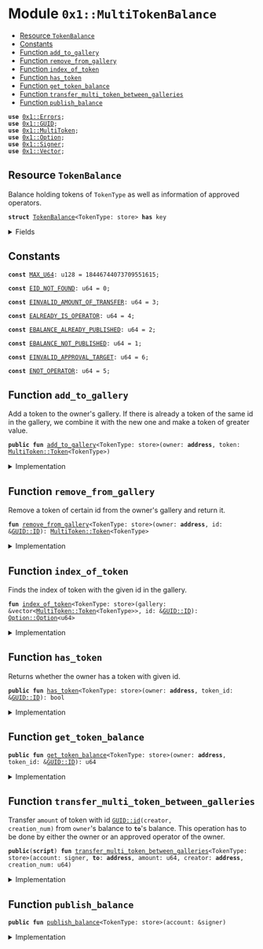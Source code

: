 
<a name="0x1_MultiTokenBalance"></a>

# Module `0x1::MultiTokenBalance`



-  [Resource `TokenBalance`](#0x1_MultiTokenBalance_TokenBalance)
-  [Constants](#@Constants_0)
-  [Function `add_to_gallery`](#0x1_MultiTokenBalance_add_to_gallery)
-  [Function `remove_from_gallery`](#0x1_MultiTokenBalance_remove_from_gallery)
-  [Function `index_of_token`](#0x1_MultiTokenBalance_index_of_token)
-  [Function `has_token`](#0x1_MultiTokenBalance_has_token)
-  [Function `get_token_balance`](#0x1_MultiTokenBalance_get_token_balance)
-  [Function `transfer_multi_token_between_galleries`](#0x1_MultiTokenBalance_transfer_multi_token_between_galleries)
-  [Function `publish_balance`](#0x1_MultiTokenBalance_publish_balance)


<pre><code><b>use</b> <a href="../../../../../../../experimental/releases/artifacts/current/build/MoveStdlib/docs/Errors.md#0x1_Errors">0x1::Errors</a>;
<b>use</b> <a href="../../../../../../../experimental/releases/artifacts/current/build/MoveStdlib/docs/GUID.md#0x1_GUID">0x1::GUID</a>;
<b>use</b> <a href="MultiToken.md#0x1_MultiToken">0x1::MultiToken</a>;
<b>use</b> <a href="../../../../../../../experimental/releases/artifacts/current/build/MoveStdlib/docs/Option.md#0x1_Option">0x1::Option</a>;
<b>use</b> <a href="../../../../../../../experimental/releases/artifacts/current/build/MoveStdlib/docs/Signer.md#0x1_Signer">0x1::Signer</a>;
<b>use</b> <a href="../../../../../../../experimental/releases/artifacts/current/build/MoveStdlib/docs/Vector.md#0x1_Vector">0x1::Vector</a>;
</code></pre>



<a name="0x1_MultiTokenBalance_TokenBalance"></a>

## Resource `TokenBalance`

Balance holding tokens of <code>TokenType</code> as well as information of approved operators.


<pre><code><b>struct</b> <a href="MultiTokenBalance.md#0x1_MultiTokenBalance_TokenBalance">TokenBalance</a>&lt;TokenType: store&gt; <b>has</b> key
</code></pre>



<details>
<summary>Fields</summary>


<dl>
<dt>
<code>gallery: vector&lt;<a href="MultiToken.md#0x1_MultiToken_Token">MultiToken::Token</a>&lt;TokenType&gt;&gt;</code>
</dt>
<dd>
 Gallery full of multi tokens owned by this balance
</dd>
</dl>


</details>

<a name="@Constants_0"></a>

## Constants


<a name="0x1_MultiTokenBalance_MAX_U64"></a>



<pre><code><b>const</b> <a href="MultiTokenBalance.md#0x1_MultiTokenBalance_MAX_U64">MAX_U64</a>: u128 = 18446744073709551615;
</code></pre>



<a name="0x1_MultiTokenBalance_EID_NOT_FOUND"></a>



<pre><code><b>const</b> <a href="MultiTokenBalance.md#0x1_MultiTokenBalance_EID_NOT_FOUND">EID_NOT_FOUND</a>: u64 = 0;
</code></pre>



<a name="0x1_MultiTokenBalance_EINVALID_AMOUNT_OF_TRANSFER"></a>



<pre><code><b>const</b> <a href="MultiTokenBalance.md#0x1_MultiTokenBalance_EINVALID_AMOUNT_OF_TRANSFER">EINVALID_AMOUNT_OF_TRANSFER</a>: u64 = 3;
</code></pre>



<a name="0x1_MultiTokenBalance_EALREADY_IS_OPERATOR"></a>



<pre><code><b>const</b> <a href="MultiTokenBalance.md#0x1_MultiTokenBalance_EALREADY_IS_OPERATOR">EALREADY_IS_OPERATOR</a>: u64 = 4;
</code></pre>



<a name="0x1_MultiTokenBalance_EBALANCE_ALREADY_PUBLISHED"></a>



<pre><code><b>const</b> <a href="MultiTokenBalance.md#0x1_MultiTokenBalance_EBALANCE_ALREADY_PUBLISHED">EBALANCE_ALREADY_PUBLISHED</a>: u64 = 2;
</code></pre>



<a name="0x1_MultiTokenBalance_EBALANCE_NOT_PUBLISHED"></a>



<pre><code><b>const</b> <a href="MultiTokenBalance.md#0x1_MultiTokenBalance_EBALANCE_NOT_PUBLISHED">EBALANCE_NOT_PUBLISHED</a>: u64 = 1;
</code></pre>



<a name="0x1_MultiTokenBalance_EINVALID_APPROVAL_TARGET"></a>



<pre><code><b>const</b> <a href="MultiTokenBalance.md#0x1_MultiTokenBalance_EINVALID_APPROVAL_TARGET">EINVALID_APPROVAL_TARGET</a>: u64 = 6;
</code></pre>



<a name="0x1_MultiTokenBalance_ENOT_OPERATOR"></a>



<pre><code><b>const</b> <a href="MultiTokenBalance.md#0x1_MultiTokenBalance_ENOT_OPERATOR">ENOT_OPERATOR</a>: u64 = 5;
</code></pre>



<a name="0x1_MultiTokenBalance_add_to_gallery"></a>

## Function `add_to_gallery`

Add a token to the owner's gallery. If there is already a token of the same id in the
gallery, we combine it with the new one and make a token of greater value.


<pre><code><b>public</b> <b>fun</b> <a href="MultiTokenBalance.md#0x1_MultiTokenBalance_add_to_gallery">add_to_gallery</a>&lt;TokenType: store&gt;(owner: <b>address</b>, token: <a href="MultiToken.md#0x1_MultiToken_Token">MultiToken::Token</a>&lt;TokenType&gt;)
</code></pre>



<details>
<summary>Implementation</summary>


<pre><code><b>public</b> <b>fun</b> <a href="MultiTokenBalance.md#0x1_MultiTokenBalance_add_to_gallery">add_to_gallery</a>&lt;TokenType: store&gt;(owner: <b>address</b>, token: Token&lt;TokenType&gt;)
<b>acquires</b> <a href="MultiTokenBalance.md#0x1_MultiTokenBalance_TokenBalance">TokenBalance</a> {
    <b>assert</b>!(<b>exists</b>&lt;<a href="MultiTokenBalance.md#0x1_MultiTokenBalance_TokenBalance">TokenBalance</a>&lt;TokenType&gt;&gt;(owner), <a href="MultiTokenBalance.md#0x1_MultiTokenBalance_EBALANCE_NOT_PUBLISHED">EBALANCE_NOT_PUBLISHED</a>);
    <b>let</b> id = <a href="MultiToken.md#0x1_MultiToken_id">MultiToken::id</a>&lt;TokenType&gt;(&token);
    <b>if</b> (<a href="MultiTokenBalance.md#0x1_MultiTokenBalance_has_token">has_token</a>&lt;TokenType&gt;(owner, &id)) {
        // If `owner` already <b>has</b> a token <b>with</b> the same id, remove it from the gallery
        // and join it <b>with</b> the new token.
        <b>let</b> original_token = <a href="MultiTokenBalance.md#0x1_MultiTokenBalance_remove_from_gallery">remove_from_gallery</a>&lt;TokenType&gt;(owner, &id);
        <a href="MultiToken.md#0x1_MultiToken_join">MultiToken::join</a>&lt;TokenType&gt;(&<b>mut</b> token, original_token);
    };
    <b>let</b> gallery = &<b>mut</b> <b>borrow_global_mut</b>&lt;<a href="MultiTokenBalance.md#0x1_MultiTokenBalance_TokenBalance">TokenBalance</a>&lt;TokenType&gt;&gt;(owner).gallery;
    <a href="../../../../../../../experimental/releases/artifacts/current/build/MoveStdlib/docs/Vector.md#0x1_Vector_push_back">Vector::push_back</a>(gallery, token)
}
</code></pre>



</details>

<a name="0x1_MultiTokenBalance_remove_from_gallery"></a>

## Function `remove_from_gallery`

Remove a token of certain id from the owner's gallery and return it.


<pre><code><b>fun</b> <a href="MultiTokenBalance.md#0x1_MultiTokenBalance_remove_from_gallery">remove_from_gallery</a>&lt;TokenType: store&gt;(owner: <b>address</b>, id: &<a href="../../../../../../../experimental/releases/artifacts/current/build/MoveStdlib/docs/GUID.md#0x1_GUID_ID">GUID::ID</a>): <a href="MultiToken.md#0x1_MultiToken_Token">MultiToken::Token</a>&lt;TokenType&gt;
</code></pre>



<details>
<summary>Implementation</summary>


<pre><code><b>fun</b> <a href="MultiTokenBalance.md#0x1_MultiTokenBalance_remove_from_gallery">remove_from_gallery</a>&lt;TokenType: store&gt;(owner: <b>address</b>, id: &<a href="../../../../../../../experimental/releases/artifacts/current/build/MoveStdlib/docs/GUID.md#0x1_GUID_ID">GUID::ID</a>): Token&lt;TokenType&gt;
<b>acquires</b> <a href="MultiTokenBalance.md#0x1_MultiTokenBalance_TokenBalance">TokenBalance</a> {
    <b>assert</b>!(<b>exists</b>&lt;<a href="MultiTokenBalance.md#0x1_MultiTokenBalance_TokenBalance">TokenBalance</a>&lt;TokenType&gt;&gt;(owner), <a href="MultiTokenBalance.md#0x1_MultiTokenBalance_EBALANCE_NOT_PUBLISHED">EBALANCE_NOT_PUBLISHED</a>);
    <b>let</b> gallery = &<b>mut</b> <b>borrow_global_mut</b>&lt;<a href="MultiTokenBalance.md#0x1_MultiTokenBalance_TokenBalance">TokenBalance</a>&lt;TokenType&gt;&gt;(owner).gallery;
    <b>let</b> index_opt = <a href="MultiTokenBalance.md#0x1_MultiTokenBalance_index_of_token">index_of_token</a>&lt;TokenType&gt;(gallery, id);
    <b>assert</b>!(<a href="../../../../../../../experimental/releases/artifacts/current/build/MoveStdlib/docs/Option.md#0x1_Option_is_some">Option::is_some</a>(&index_opt), <a href="../../../../../../../experimental/releases/artifacts/current/build/MoveStdlib/docs/Errors.md#0x1_Errors_limit_exceeded">Errors::limit_exceeded</a>(<a href="MultiTokenBalance.md#0x1_MultiTokenBalance_EID_NOT_FOUND">EID_NOT_FOUND</a>));
    <a href="../../../../../../../experimental/releases/artifacts/current/build/MoveStdlib/docs/Vector.md#0x1_Vector_remove">Vector::remove</a>(gallery, <a href="../../../../../../../experimental/releases/artifacts/current/build/MoveStdlib/docs/Option.md#0x1_Option_extract">Option::extract</a>(&<b>mut</b> index_opt))
}
</code></pre>



</details>

<a name="0x1_MultiTokenBalance_index_of_token"></a>

## Function `index_of_token`

Finds the index of token with the given id in the gallery.


<pre><code><b>fun</b> <a href="MultiTokenBalance.md#0x1_MultiTokenBalance_index_of_token">index_of_token</a>&lt;TokenType: store&gt;(gallery: &vector&lt;<a href="MultiToken.md#0x1_MultiToken_Token">MultiToken::Token</a>&lt;TokenType&gt;&gt;, id: &<a href="../../../../../../../experimental/releases/artifacts/current/build/MoveStdlib/docs/GUID.md#0x1_GUID_ID">GUID::ID</a>): <a href="../../../../../../../experimental/releases/artifacts/current/build/MoveStdlib/docs/Option.md#0x1_Option_Option">Option::Option</a>&lt;u64&gt;
</code></pre>



<details>
<summary>Implementation</summary>


<pre><code><b>fun</b> <a href="MultiTokenBalance.md#0x1_MultiTokenBalance_index_of_token">index_of_token</a>&lt;TokenType: store&gt;(gallery: &vector&lt;Token&lt;TokenType&gt;&gt;, id: &<a href="../../../../../../../experimental/releases/artifacts/current/build/MoveStdlib/docs/GUID.md#0x1_GUID_ID">GUID::ID</a>): <a href="../../../../../../../experimental/releases/artifacts/current/build/MoveStdlib/docs/Option.md#0x1_Option">Option</a>&lt;u64&gt; {
    <b>let</b> i = 0;
    <b>let</b> len = <a href="../../../../../../../experimental/releases/artifacts/current/build/MoveStdlib/docs/Vector.md#0x1_Vector_length">Vector::length</a>(gallery);
    <b>while</b> (i &lt; len) {
        <b>if</b> (<a href="MultiToken.md#0x1_MultiToken_id">MultiToken::id</a>&lt;TokenType&gt;(<a href="../../../../../../../experimental/releases/artifacts/current/build/MoveStdlib/docs/Vector.md#0x1_Vector_borrow">Vector::borrow</a>(gallery, i)) == *id) {
            <b>return</b> <a href="../../../../../../../experimental/releases/artifacts/current/build/MoveStdlib/docs/Option.md#0x1_Option_some">Option::some</a>(i)
        };
        i = i + 1;
    };
    <a href="../../../../../../../experimental/releases/artifacts/current/build/MoveStdlib/docs/Option.md#0x1_Option_none">Option::none</a>()
}
</code></pre>



</details>

<a name="0x1_MultiTokenBalance_has_token"></a>

## Function `has_token`

Returns whether the owner has a token with given id.


<pre><code><b>public</b> <b>fun</b> <a href="MultiTokenBalance.md#0x1_MultiTokenBalance_has_token">has_token</a>&lt;TokenType: store&gt;(owner: <b>address</b>, token_id: &<a href="../../../../../../../experimental/releases/artifacts/current/build/MoveStdlib/docs/GUID.md#0x1_GUID_ID">GUID::ID</a>): bool
</code></pre>



<details>
<summary>Implementation</summary>


<pre><code><b>public</b> <b>fun</b> <a href="MultiTokenBalance.md#0x1_MultiTokenBalance_has_token">has_token</a>&lt;TokenType: store&gt;(owner: <b>address</b>, token_id: &<a href="../../../../../../../experimental/releases/artifacts/current/build/MoveStdlib/docs/GUID.md#0x1_GUID_ID">GUID::ID</a>): bool <b>acquires</b> <a href="MultiTokenBalance.md#0x1_MultiTokenBalance_TokenBalance">TokenBalance</a> {
    <a href="../../../../../../../experimental/releases/artifacts/current/build/MoveStdlib/docs/Option.md#0x1_Option_is_some">Option::is_some</a>(&<a href="MultiTokenBalance.md#0x1_MultiTokenBalance_index_of_token">index_of_token</a>(&<b>borrow_global</b>&lt;<a href="MultiTokenBalance.md#0x1_MultiTokenBalance_TokenBalance">TokenBalance</a>&lt;TokenType&gt;&gt;(owner).gallery, token_id))
}
</code></pre>



</details>

<a name="0x1_MultiTokenBalance_get_token_balance"></a>

## Function `get_token_balance`



<pre><code><b>public</b> <b>fun</b> <a href="MultiTokenBalance.md#0x1_MultiTokenBalance_get_token_balance">get_token_balance</a>&lt;TokenType: store&gt;(owner: <b>address</b>, token_id: &<a href="../../../../../../../experimental/releases/artifacts/current/build/MoveStdlib/docs/GUID.md#0x1_GUID_ID">GUID::ID</a>): u64
</code></pre>



<details>
<summary>Implementation</summary>


<pre><code><b>public</b> <b>fun</b> <a href="MultiTokenBalance.md#0x1_MultiTokenBalance_get_token_balance">get_token_balance</a>&lt;TokenType: store&gt;(owner: <b>address</b>, token_id: &<a href="../../../../../../../experimental/releases/artifacts/current/build/MoveStdlib/docs/GUID.md#0x1_GUID_ID">GUID::ID</a>
): u64 <b>acquires</b> <a href="MultiTokenBalance.md#0x1_MultiTokenBalance_TokenBalance">TokenBalance</a> {
    <b>let</b> gallery = &<b>borrow_global</b>&lt;<a href="MultiTokenBalance.md#0x1_MultiTokenBalance_TokenBalance">TokenBalance</a>&lt;TokenType&gt;&gt;(owner).gallery;
    <b>let</b> index_opt = <a href="MultiTokenBalance.md#0x1_MultiTokenBalance_index_of_token">index_of_token</a>&lt;TokenType&gt;(gallery, token_id);

    <b>if</b> (<a href="../../../../../../../experimental/releases/artifacts/current/build/MoveStdlib/docs/Option.md#0x1_Option_is_none">Option::is_none</a>(&index_opt)) {
        0
    } <b>else</b> {
        <b>let</b> index = <a href="../../../../../../../experimental/releases/artifacts/current/build/MoveStdlib/docs/Option.md#0x1_Option_extract">Option::extract</a>(&<b>mut</b> index_opt);
        <a href="MultiToken.md#0x1_MultiToken_balance">MultiToken::balance</a>(<a href="../../../../../../../experimental/releases/artifacts/current/build/MoveStdlib/docs/Vector.md#0x1_Vector_borrow">Vector::borrow</a>(gallery, index))
    }
}
</code></pre>



</details>

<a name="0x1_MultiTokenBalance_transfer_multi_token_between_galleries"></a>

## Function `transfer_multi_token_between_galleries`

Transfer <code>amount</code> of token with id <code><a href="../../../../../../../experimental/releases/artifacts/current/build/MoveStdlib/docs/GUID.md#0x1_GUID_id">GUID::id</a>(creator, creation_num)</code> from <code>owner</code>'s
balance to <code><b>to</b></code>'s balance. This operation has to be done by either the owner or an
approved operator of the owner.


<pre><code><b>public</b>(<b>script</b>) <b>fun</b> <a href="MultiTokenBalance.md#0x1_MultiTokenBalance_transfer_multi_token_between_galleries">transfer_multi_token_between_galleries</a>&lt;TokenType: store&gt;(account: signer, <b>to</b>: <b>address</b>, amount: u64, creator: <b>address</b>, creation_num: u64)
</code></pre>



<details>
<summary>Implementation</summary>


<pre><code><b>public</b>(<b>script</b>) <b>fun</b> <a href="MultiTokenBalance.md#0x1_MultiTokenBalance_transfer_multi_token_between_galleries">transfer_multi_token_between_galleries</a>&lt;TokenType: store&gt;(
    account: signer,
    <b>to</b>: <b>address</b>,
    amount: u64,
    creator: <b>address</b>,
    creation_num: u64
) <b>acquires</b> <a href="MultiTokenBalance.md#0x1_MultiTokenBalance_TokenBalance">TokenBalance</a> {
    <b>let</b> owner = <a href="../../../../../../../experimental/releases/artifacts/current/build/MoveStdlib/docs/Signer.md#0x1_Signer_address_of">Signer::address_of</a>(&account);

    <b>assert</b>!(amount &gt; 0, <a href="MultiTokenBalance.md#0x1_MultiTokenBalance_EINVALID_AMOUNT_OF_TRANSFER">EINVALID_AMOUNT_OF_TRANSFER</a>);

    // Remove <a href="NFT.md#0x1_NFT">NFT</a> from `owner`'s gallery
    <b>let</b> id = <a href="../../../../../../../experimental/releases/artifacts/current/build/MoveStdlib/docs/GUID.md#0x1_GUID_create_id">GUID::create_id</a>(creator, creation_num);
    <b>let</b> token = <a href="MultiTokenBalance.md#0x1_MultiTokenBalance_remove_from_gallery">remove_from_gallery</a>&lt;TokenType&gt;(owner, &id);

    <b>assert</b>!(amount &lt;= <a href="MultiToken.md#0x1_MultiToken_balance">MultiToken::balance</a>(&token), <a href="MultiTokenBalance.md#0x1_MultiTokenBalance_EINVALID_AMOUNT_OF_TRANSFER">EINVALID_AMOUNT_OF_TRANSFER</a>);

    <b>if</b> (amount == <a href="MultiToken.md#0x1_MultiToken_balance">MultiToken::balance</a>(&token)) {
        // Owner does not have any token left, so add token <b>to</b> `<b>to</b>`'s gallery.
        <a href="MultiTokenBalance.md#0x1_MultiTokenBalance_add_to_gallery">add_to_gallery</a>&lt;TokenType&gt;(<b>to</b>, token);
    } <b>else</b> {
        // Split owner's token into two
        <b>let</b> (owner_token, to_token) = <a href="MultiToken.md#0x1_MultiToken_split">MultiToken::split</a>&lt;TokenType&gt;(token, amount);

        // Add tokens <b>to</b> owner's gallery.
        <a href="MultiTokenBalance.md#0x1_MultiTokenBalance_add_to_gallery">add_to_gallery</a>&lt;TokenType&gt;(owner, owner_token);

        // Add tokens <b>to</b> `<b>to</b>`'s gallery
        <a href="MultiTokenBalance.md#0x1_MultiTokenBalance_add_to_gallery">add_to_gallery</a>&lt;TokenType&gt;(<b>to</b>, to_token);
    }
    // TODO: add event emission
}
</code></pre>



</details>

<a name="0x1_MultiTokenBalance_publish_balance"></a>

## Function `publish_balance`



<pre><code><b>public</b> <b>fun</b> <a href="MultiTokenBalance.md#0x1_MultiTokenBalance_publish_balance">publish_balance</a>&lt;TokenType: store&gt;(account: &signer)
</code></pre>



<details>
<summary>Implementation</summary>


<pre><code><b>public</b> <b>fun</b> <a href="MultiTokenBalance.md#0x1_MultiTokenBalance_publish_balance">publish_balance</a>&lt;TokenType: store&gt;(account: &signer) {
    <b>assert</b>!(!<b>exists</b>&lt;<a href="MultiTokenBalance.md#0x1_MultiTokenBalance_TokenBalance">TokenBalance</a>&lt;TokenType&gt;&gt;(<a href="../../../../../../../experimental/releases/artifacts/current/build/MoveStdlib/docs/Signer.md#0x1_Signer_address_of">Signer::address_of</a>(account)), <a href="MultiTokenBalance.md#0x1_MultiTokenBalance_EBALANCE_ALREADY_PUBLISHED">EBALANCE_ALREADY_PUBLISHED</a>);
    <b>move_to</b>(account, <a href="MultiTokenBalance.md#0x1_MultiTokenBalance_TokenBalance">TokenBalance</a>&lt;TokenType&gt; { gallery: <a href="../../../../../../../experimental/releases/artifacts/current/build/MoveStdlib/docs/Vector.md#0x1_Vector_empty">Vector::empty</a>() });
}
</code></pre>



</details>
